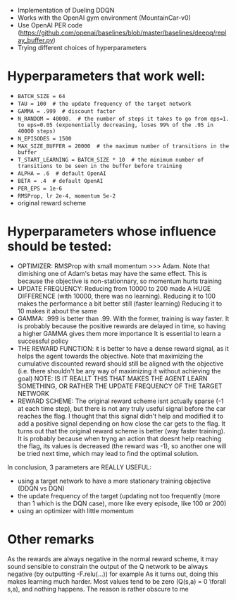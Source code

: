 * Implementation of Dueling DDQN
* Works with the OpenAI gym environment (MountainCar-v0)
* Use OpenAI PER code (https://github.com/openai/baselines/blob/master/baselines/deepq/replay_buffer.py)
* Trying different choices of hyperparameters


# Hyperparameters that work well:
* `BATCH_SIZE = 64`
* `TAU = 100  # the update frequency of the target network`
* `GAMMA = .999  # discount factor`
* `N_RANDOM = 40000.  # the number of steps it takes to go from eps=1. to eps=0.05 (exponentially decreasing, loses 99% of the .95 in 40000 steps)`
* `N_EPISODES = 1500`
* `MAX_SIZE_BUFFER = 20000  # the maximum number of transitions in the buffer`
* `T_START_LEARNING = BATCH_SIZE * 10  # the minimum number of transitions to be seen in the buffer before training`
* `ALPHA = .6  # default OpenAI`
* `BETA = .4  # default OpenAI`
* `PER_EPS = 1e-6`
* `RMSProp, lr 2e-4, momentum 5e-2`
* original reward scheme


# Hyperparameters whose influence should be tested:
* OPTIMIZER: RMSProp with small momentum >>> Adam. Note that dimishing one of Adam's betas may have the same effect. This is because the objective is non-stationnary, so momentum hurts training
* UPDATE FREQUENCY: Reducing from 10000 to 200 made A HUGE DIFFERENCE (with 10000, there was no learning).
                    Reducing it to 100 makes the performance a bit better still (faster learning)
                    Reducing it to 10 makes it about the same
* GAMMA: .999 is better than .99.
         With the former, training is way faster. It is probably because the positive rewards are delayed in time, so having a higher GAMMA gives them more importance
         It is essential to learn a successful policy
* THE REWARD FUNCTION: it is better to have a dense reward signal, as it helps the agent towards the objective. Note that maximizing the cumulative discounted reward should still be
                       aligned with the objective (i.e. there shouldn't be any way of maximizing it without achieving the goal)
                       NOTE: IS IT REALLT THIS THAT MAKES THE AGENT LEARN SOMETHING, OR RATHER THE UPDATE FREQUENCY OF THE TARGET NETWORK
* REWARD SCHEME: The original reward scheme isnt actually sparse (-1 at each time step), but there is not any truly useful signal before the car reaches the flag.
                 I thought that this signal didn't help and modified it to add a positive signal depending on how close the car gets to the flag.
                 It turns out that the original reward scheme is better (way faster training). It is probably because when tryng an action that doesnt help reaching the flag,
                 its values is decreased (the reward was -1), so another one will be tried next time, which may lead to find the optimal solution.


In conclusion, 3 parameters are REALLY USEFUL:
- using a target network to have a more stationary training objective (DDQN vs DQN)
- the update frequency of the target (updating not too frequently (more than 1 which is the DQN case), more like every episode, like 100 or 200)
- using an optimizer with little momentum


# Other remarks
As the rewards are always negative in the normal reward scheme, it may sound sensible to constrain the output of the Q network to be always negative (by outputting -F.relu(...)) for example
As it turns out, doing this makes learning much harder. Most values tend to be zero (Q(s,a) = 0 \forall s,a), and nothing happens. The reason is rather obscure to me
